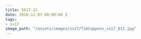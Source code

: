 ```yaml
---
title: SS17-12
date: 2016-12-07 00:00:00 Z
tags:
- ss17
image_path: "/assets/images/ss17/TimCoppens_ss17_012.jpg"
---
```


